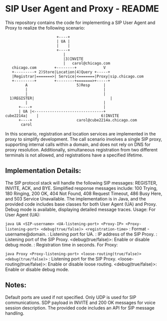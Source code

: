 # SIP User Agent and Proxy - README

This repository contains the code for implementing a SIP User Agent and Proxy to realize the following scenario:

```
                       +----+
                       | UA |
                       |    |
                       +----+
                          |
                          |3)INVITE
                          |   carol@chicago.com
   chicago.com        +--------+            V
   +---------+ 2)Store|Location|4)Query +-----+
   |Registrar|=======>| Service|<=======|Proxy|sip.chicago.com
   +---------+        +--------+=======>+-----+
         A                      5)Resp      |
         |                                  |
         |                                  |
  1)REGISTER|                                  |
         |                                  |
      +----+                                |
      | UA |<-------------------------------+
cube2214a|    |                            6)INVITE
      +----+                    carol@cube2214a.chicago.com
       carol
```
In this scenario, registration and location services are implemented in the proxy to simplify development. The call scenario involves a single SIP proxy, supporting internal calls within a domain, and does not rely on DNS for proxy resolution. Additionally, simultaneous registration from two different terminals is not allowed, and registrations have a specified lifetime.

## Implementation Details:
The SIP protocol stack will handle the following SIP messages: REGISTER, INVITE, ACK, and BYE.
Simplified response messages include: 100 Trying, 180 Ringing, 200 OK, 404 Not Found, 408 Request Timeout, 486 Busy Here, and 503 Service Unavailable.
The implementation is in Java, and the provided code includes base classes for both User Agent (UA) and Proxy.
Debug mode is available, displaying detailed message traces.
Usage:
For User Agent (UA):

`java UA <SIP-username> <UA-listening-port> <Proxy-IP> <Proxy-listening-port> <debug(true/false)> <registration-time>`
<SIP-username>: Format - username@domain.
<UA-listening-port>: Listening port for UA.
<Proxy-IP>: IP address of the SIP Proxy.
<Proxy-listening-port>: Listening port of the SIP Proxy.
<debug(true/false)>: Enable or disable debug mode.
<registration-time>: Registration time in seconds.
For Proxy:

`java Proxy <Proxy-listening-port> <loose-routing(true/false)> <debug(true/false)>`
<Proxy-listening-port>: Listening port for the SIP Proxy.
<loose-routing(true/false)>: Enable or disable loose routing.
<debug(true/false)>: Enable or disable debug mode.

## Notes:
Default ports are used if not specified.
Only UDP is used for SIP communications.
SDP payload in INVITE and 200 OK messages for voice session description.
The provided code includes an API for SIP message handling.
